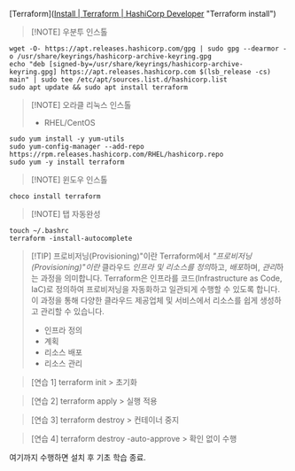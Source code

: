 [Terraform]([Install | Terraform | HashiCorp Developer](https://developer.hashicorp.com/terraform/install) "Terraform install")

> [!NOTE] 우분투 인스톨

```
wget -O- https://apt.releases.hashicorp.com/gpg | sudo gpg --dearmor -o /usr/share/keyrings/hashicorp-archive-keyring.gpg
echo "deb [signed-by=/usr/share/keyrings/hashicorp-archive-keyring.gpg] https://apt.releases.hashicorp.com $(lsb_release -cs) main" | sudo tee /etc/apt/sources.list.d/hashicorp.list
sudo apt update && sudo apt install terraform
```

> [!NOTE] 오라클 리눅스 인스톨
>
> - RHEL/CentOS

```
sudo yum install -y yum-utils
sudo yum-config-manager --add-repo https://rpm.releases.hashicorp.com/RHEL/hashicorp.repo
sudo yum -y install terraform
```

> [!NOTE] 윈도우 인스톨

```
choco install terraform

```

> [!NOTE] 탭 자동완성

```
touch ~/.bashrc
terraform -install-autocomplete
```

> [!TIP] 프로비저닝(Provisioning)"이란
> Terraform에서 _"프로비저닝(Provisioning)"이란_ 클라우드 *인프라 및 리소스를 정의*하고, *배포*하며, *관리*하는 과정을 의미합니다. Terraform은 인프라를 코드(Infrastructure as Code, IaC)로 정의하여 프로비저닝을 자동화하고 일관되게 수행할 수 있도록 합니다. 이 과정을 통해 다양한 클라우드 제공업체 및 서비스에서 리소스를 쉽게 생성하고 관리할 수 있습니다.
>
> - 인프라 정의
> - 계획
> - 리소스 배포
> - 리소스 관리

> [연습 1] terraform init > 초기화

> [연습 2] terraform apply > 실행 적용

> [연습 3] terraform destroy > 컨테이너 중지

> [연습 4] terraform destroy -auto-approve > 확인 없이 수행

여기까지 수행하면 설치 후 기초 학습 종료.
